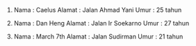 1. Nama : Caelus
   Alamat : Jalan Ahmad Yani
   Umur : 25 tahun

2. Nama : Dan Heng
   Alamat : Jalan Ir Soekarno
   Umur : 27 tahun

3. Nama : March 7th
   Alamat : Jalan Sudirman
   Umur : 21 tahun
